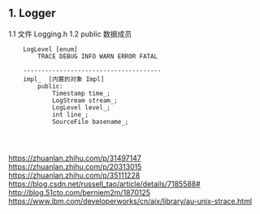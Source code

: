 
## 1. Logger ##
1.1 文件 Logging.h 
1.2 public 数据成员
```
    LogLevel [enum]
		TRACE DEBUG INFO WARN ERROR FATAL
	
	--------------------------------------
	impl_  [内置的对象 Impl]
		public:
			Timestamp time_;
			LogStream stream_;
			LogLevel level_;
			int line_;
			SourceFile basename_;


	
```


https://zhuanlan.zhihu.com/p/31497147
https://zhuanlan.zhihu.com/p/20313015
https://zhuanlan.zhihu.com/p/35111228
https://blog.csdn.net/russell_tao/article/details/7185588#
http://blog.51cto.com/berniem2m/1870125
https://www.ibm.com/developerworks/cn/aix/library/au-unix-strace.html
